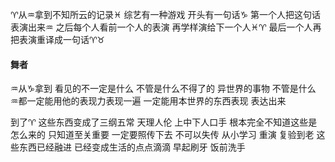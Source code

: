♈︎从♒︎拿到不知所云的记录♓︎
综艺有一种游戏
开头有一句话♑︎ 第一个人把这句话表演出来♒︎
之后每个人看前一个人的表演 再学样演给下一个人♓︎♈︎
最后一个人再把表演重译成一句话♈︎♉︎

#### 舞者
♒︎从♑︎拿到 看见的不一定是什么
不管是什么不得了的 异世界的事物
不管是什么 ♒︎都一定能用他的表现力表现一遍
一定能用本世界的东西表现 表达出来

到了♈︎ 这些东西变成了三纲五常 天理人伦 上中下人口手
根本完全不知道这些是怎么来的
只知道至关重要 一定要照传下去 不可以失传
从小学习 重演 复验到老 这些东西已经融进 已经变成生活的点点滴滴
早起刷牙 饭前洗手

